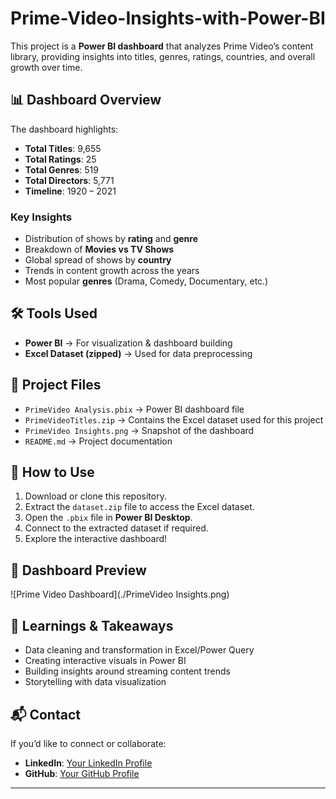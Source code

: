 # Prime-Video-Insights-with-Power-BI

This project is a **Power BI dashboard** that analyzes Prime Video’s content library, providing insights into titles, genres, ratings, countries, and overall growth over time.

## 📊 Dashboard Overview

The dashboard highlights:

* **Total Titles**: 9,655
* **Total Ratings**: 25
* **Total Genres**: 519
* **Total Directors**: 5,771
* **Timeline**: 1920 – 2021

### Key Insights

* Distribution of shows by **rating** and **genre**
* Breakdown of **Movies vs TV Shows**
* Global spread of shows by **country**
* Trends in content growth across the years
* Most popular **genres** (Drama, Comedy, Documentary, etc.)

## 🛠 Tools Used

* **Power BI** → For visualization & dashboard building
* **Excel Dataset (zipped)** → Used for data preprocessing

## 📂 Project Files

* `PrimeVideo Analysis.pbix` → Power BI dashboard file
* `PrimeVideoTitles.zip` → Contains the Excel dataset used for this project
* `PrimeVideo Insights.png` → Snapshot of the dashboard
* `README.md` → Project documentation

## 🚀 How to Use

1. Download or clone this repository.
2. Extract the `dataset.zip` file to access the Excel dataset.
3. Open the `.pbix` file in **Power BI Desktop**.
4. Connect to the extracted dataset if required.
5. Explore the interactive dashboard!

## 📸 Dashboard Preview

![Prime Video Dashboard](./PrimeVideo Insights.png)

## 🔑 Learnings & Takeaways

* Data cleaning and transformation in Excel/Power Query
* Creating interactive visuals in Power BI
* Building insights around streaming content trends
* Storytelling with data visualization

## 📬 Contact

If you’d like to connect or collaborate:

* **LinkedIn**: [Your LinkedIn Profile](www.linkedin.com/in/bhuvana-reddy-907a68339)
* **GitHub**: [Your GitHub Profile](https://github.com/Bhuvana908)

---


